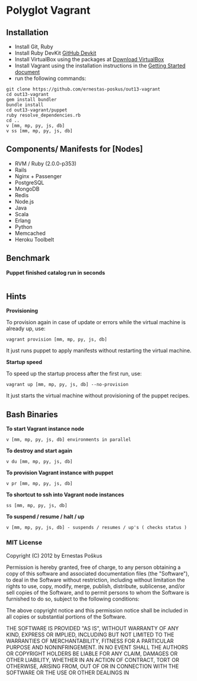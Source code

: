 Polyglot Vagrant 
=============

Installation
------------

* Install Git, Ruby
* Install Ruby DevKit [GitHub Devkit](https://github.com/oneclick/rubyinstaller/wiki/Development-Kit)
* Install VirtualBox using the packages at [Download VirtualBox](https://www.virtualbox.org/wiki/Downloads)
* Install Vagrant using the installation instructions in the [Getting Started document](http://vagrantup.com/v1/docs/getting-started/index.html)
* run the following commands:

```shell
git clone https://github.com/ernestas-poskus/out13-vagrant
cd out13-vagrant
gem install bundler
bundle install
cd out13-vagrant/puppet
ruby resolve_dependencies.rb
cd ..
v [mm, mp, py, js, db]
v ss [mm, mp, py, js, db]
```

Components/ Manifests for [Nodes]
--------------------

* RVM / Ruby (2.0.0-p353) 
* Rails
* Nginx + Passenger
* PostgreSQL
* MongoDB
* Redis
* Node.js
* Java
* Scala
* Erlang
* Python
* Memcached
* Heroku Toolbelt


Benchmark 
-----

**Puppet finished catalog run in seconds**

```shell

```


Hints
-----

**Provisioning**

To provision again in case of update or errors while the virtual machine is already up, use:

```shell
vagrant provision [mm, mp, py, js, db]
```
It just runs puppet to apply manifests without restarting the virtual machine.

**Startup speed**

To speed up the startup process after the first run, use:

```shell
vagrant up [mm, mp, py, js, db] --no-provision
```
It just starts the virtual machine without provisioning of the puppet recipes.

Bash Binaries
-----

**To start Vagrant instance node**

```shell
v [mm, mp, py, js, db] environments in parallel
```

**To destroy and start again**

```shell
v du [mm, mp, py, js, db]
```

**To provision Vagrant instance with puppet**

```shell
v pr [mm, mp, py, js, db]
```

**To shortcut to ssh into Vagrant node instances**

```shell
ss [mm, mp, py, js, db]
```

**To suspend / resume / halt / up**

```shell
v [mm, mp, py, js, db] - suspends / resumes / up's ( checks status )
```



### MIT License 

Copyright (C) 2012 by Ernestas Poškus

Permission is hereby granted, free of charge, to any person obtaining a copy
of this software and associated documentation files (the "Software"), to deal
in the Software without restriction, including without limitation the rights
to use, copy, modify, merge, publish, distribute, sublicense, and/or sell
copies of the Software, and to permit persons to whom the Software is
furnished to do so, subject to the following conditions:

The above copyright notice and this permission notice shall be included in
all copies or substantial portions of the Software.

THE SOFTWARE IS PROVIDED "AS IS", WITHOUT WARRANTY OF ANY KIND, EXPRESS OR
IMPLIED, INCLUDING BUT NOT LIMITED TO THE WARRANTIES OF MERCHANTABILITY,
FITNESS FOR A PARTICULAR PURPOSE AND NONINFRINGEMENT. IN NO EVENT SHALL THE
AUTHORS OR COPYRIGHT HOLDERS BE LIABLE FOR ANY CLAIM, DAMAGES OR OTHER
LIABILITY, WHETHER IN AN ACTION OF CONTRACT, TORT OR OTHERWISE, ARISING FROM,
OUT OF OR IN CONNECTION WITH THE SOFTWARE OR THE USE OR OTHER DEALINGS IN
